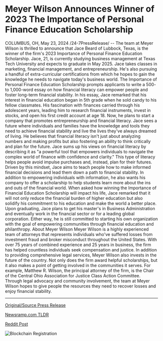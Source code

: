 # Meyer Wilson Announces Winner of 2023 The Importance of Personal Finance Education Scholarship

COLUMBUS, OH, May 23, 2024 /24-7PressRelease/ -- The team at Meyer Wilson is thrilled to announce that Jace Beard of Lubbock, Texas, is the winner of the firm's 2023 Importance of Personal Finance Education Scholarship. Jace, 21, is currently studying business management at Texas Tech University and expects to graduate in May 2025.  Jace takes classes in marketing, financial management, and entrepreneurship. He's also pursuing a handful of extra-curricular certifications from which he hopes to gain the knowledge he needs to navigate today's business world.   The Importance of Personal Finance Education Scholarship prompts applicants to write a 500- to 1,000-word essay on how financial literacy can empower people and foster long-term financial stability. In his essay, Jace remarked that his interest in financial education began in 5th grade when he sold candy to his fellow classmates.  His fascination with finances carried through his adolescent years, leading him to research financial instruments, invest in stocks, and open his first credit account at age 18. Now, he plans to start a company that promotes entrepreneurship and financial literacy.  Jace sees a future where individuals and families have the knowledge and tools they need to achieve financial stability and live the lives they've always dreamed of living. He believes that financial literacy isn't just about analyzing numbers and making profits but also fostering an ability to think critically and plan for the future.  Jace sums up his views on financial literacy by describing it as "a powerful tool that empowers individuals to navigate the complex world of finance with confidence and clarity." This type of literacy helps people avoid impulse purchases and, instead, plan for their futures.  Driven by this mindset, Jace aims to teach people how to make informed financial decisions and lead them down a path to financial stability. In addition to empowering individuals with information, he also wants his company to offer a scholarship to help students learn more about the ins and outs of the financial world.  When asked how winning the Importance of Financial Education Scholarship will impact his life, Jace remarked that it will not only reduce the financial burden of higher education but also solidify his commitment to his education and make the world a better place.  Upon graduating, Jace plans to get his master's in Business Administration and eventually work in the financial sector or for a leading global corporation. Either way, he is still committed to starting his own organization with the goal of empowering communities through financial education and philanthropy.  About Meyer Wilson  Meyer Wilson is a highly experienced team of attorneys that represents individuals who've suffered losses from investment fraud and broker misconduct throughout the United States. With over 75 years of combined experience and 25 years in business, the firm has helped countless individuals seek compensation and justice.  In addition to providing comprehensive legal services, Meyer Wilson also invests in the future of the country. Not only does the firm award helpful scholarships, but it also makes a point of getting involved in the communities it serves.   For example, Matthew R. Wilson, the principal attorney of the firm, is the Chair of the Central Ohio Association for Justice Class Action Committee. Through legal advocacy and community involvement, the team at Meyer Wilson hopes to give people the resources they need to recover losses and enjoy financial stability. 

---

[Original/Source Press Release](https://www.24-7pressrelease.com/press-release/511098/meyer-wilson-announces-winner-of-2023-the-importance-of-personal-finance-education-scholarship)
                    

[Newsramp.com TLDR](None) 



[Reddit Post](https://www.reddit.com/r/HealthCareNewsInfo/comments/1cymtdv/texas_student_wins_financial_education_scholarship/) 



![Blockchain Registration](https://cdn.newsramp.app/24-7PressRelease/qrcode/245/23/mask7lvV.webp)